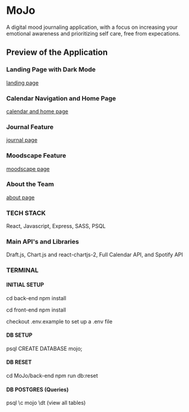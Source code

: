 # MoJo
A digital mood journaling application, with a focus on increasing your emotional awareness and prioritizing self care, free from expecations.

## Preview of the Application
### Landing Page with Dark Mode
[landing page](https://github.com/ksakuran/MoJo/blob/main/front-end/public/images/readme-files/mojo-landing-page.gif?)

### Calendar Navigation and Home Page
[calendar and home page](https://github.com/ksakuran/MoJo/blob/main/front-end/public/images/readme-files/mojo-calendar-home.gif?)
### Journal Feature
[journal page](https://github.com/ksakuran/MoJo/blob/main/front-end/public/images/readme-files/journal-page.png?)

### Moodscape Feature
[moodscape page](https://github.com/ksakuran/MoJo/blob/main/front-end/public/images/readme-files/moodscape.gif?)

### About the Team
[about page](https://github.com/ksakuran/MoJo/blob/main/front-end/public/images/readme-files/about-page.png)


### TECH STACK
React, Javascript, Express, SASS, PSQL

### Main API's and Libraries
Draft.js, Chart.js and react-chartjs-2, Full Calendar API, and Spotify API

### TERMINAL ###

#### INITIAL SETUP
cd back-end
npm install

cd front-end
npm install

checkout .env.example to set up a .env file

#### DB SETUP
psql
CREATE DATABASE mojo;

#### DB RESET
cd MoJo/back-end
npm run db:reset

#### DB POSTGRES (Queries)
psql
\c mojo
\dt (view all tables)

